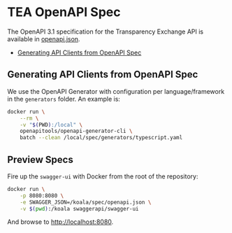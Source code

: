 # TEA OpenAPI Spec

The OpenAPI 3.1 specification for the Transparency Exchange API is available in
[openapi.json](./openapi.json).

- [Generating API Clients from OpenAPI Spec](#generating-api-clients-from-openapi-spec)

## Generating API Clients from OpenAPI Spec

We use the OpenAPI Generator with configuration per language/framework in the
`generators` folder. An example is:

```bash
docker run \
    --rm \
    -v "$(PWD):/local" \
    openapitools/openapi-generator-cli \
    batch --clean /local/spec/generators/typescript.yaml
```

## Preview Specs

Fire up the `swagger-ui` with Docker from the root of the repository:

```bash
docker run \
    -p 8080:8080 \
    -e SWAGGER_JSON=/koala/spec/openapi.json \
    -v $(pwd):/koala swaggerapi/swagger-ui
```

And browse to [http://localhost:8080](http://localhost:8080).
